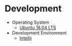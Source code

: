 # Development

- Operating System
  - [Ubuntu 18.04 LTS](os/ubuntu.md)
- Development Environment
  - [Intellij](env/intellij.md)

